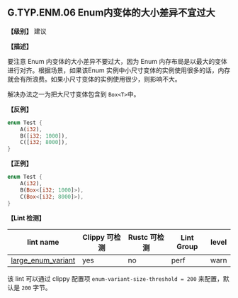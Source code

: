 ## G.TYP.ENM.06  Enum内变体的大小差异不宜过大

**【级别】** 建议

**【描述】**

要注意 Enum 内变体的大小差异不要过大，因为 Enum 内存布局是以最大的变体进行对齐。根据场景，如果该Enum 实例中小尺寸变体的实例使用很多的话，内存就会有所浪费。如果小尺寸变体的实例使用很少，则影响不大。

解决办法之一为把大尺寸变体包含到 `Box<T>`中。

**【反例】**

```rust
enum Test {
    A(i32),
    B([i32; 1000]),
    C([i32; 8000]),
}
```

**【正例】**

```rust
enum Test {
    A(i32),
    B(Box<[i32; 1000]>),
    C(Box<[i32; 8000]>),
}
```

**【Lint 检测】**

| lint name                                                    | Clippy 可检测 | Rustc 可检测 | Lint Group | level |
| ------------------------------------------------------------ | ------------- | ------------ | ---------- | ----- |
| [large_enum_variant](https://rust-lang.github.io/rust-clippy/master/#large_enum_variant) | yes           | no           | perf       | warn  |

该 lint 可以通过 clippy 配置项 `enum-variant-size-threshold = 200` 来配置，默认是 `200` 字节。


